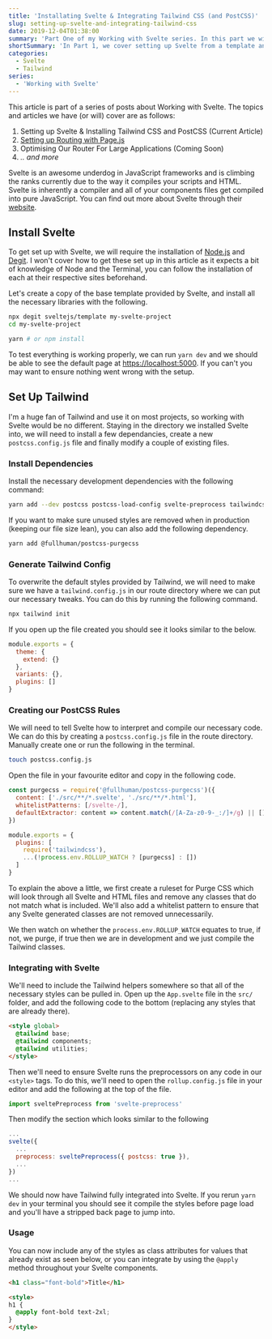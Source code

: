 ```yaml
---
title: 'Installating Svelte & Integrating Tailwind CSS (and PostCSS)'
slug: setting-up-svelte-and-integrating-tailwind-css
date: 2019-12-04T01:38:00
summary: 'Part One of my Working with Svelte series. In this part we will touch on how to setup Svelte and how to integrate Tailwind CSS (and PostCSS)'
shortSummary: 'In Part 1, we cover setting up Svelte from a template and integrating Tailwind CSS with PostCSS.'
categories:
  - Svelte
  - Tailwind
series:
  - 'Working with Svelte'
---
```

<div class="rounded-lg p-8 bg-site-pink mb-10">
  <p>This article is part of a series of posts about Working with Svelte. The topics and articles we have (or will) cover are as follows:</p>
  <ol>
    <li>Setting up Svelte & Installing Tailwind CSS and PostCSS (Current Article)</li>
    <li><a class="no-underscore no-hover font-semibold" href="/posts/setting-up-routing-in-svelte-with-pagejs">Setting up Routing with Page.js</a></li>
    <li>Optimising Our Router For Large Applications (Coming Soon)</li>
    <li><i>.. and more</i></li>
  </ol>
</div>

Svelte is an awesome underdog in JavaScript frameworks and is climbing the ranks currently due to the way it compiles your scripts and HTML. Svelte is inherently a compiler and all of your components files get compiled into pure JavaScript. You can find out more about Svelte through their [website](https://svelte.dev/). 

## Install Svelte

To get set up with Svelte, we will require the installation of [Node.js](https://nodejs.org/en/) and [Degit](https://github.com/Rich-Harris/degit). I won't cover how to get these set up in this article as it expects a bit of knowledge of Node and the Terminal, you can follow the installation of each at their respective sites beforehand.

Let's create a copy of the base template provided by Svelte, and install all the necessary libraries with the following.

```bash
npx degit sveltejs/template my-svelte-project
cd my-svelte-project

yarn # or npm install
```

To test everything is working properly, we can run `yarn dev` and we should be able to see the default page at [https://localhost:5000](https://localhost:5000). If you can't you may want to ensure nothing went wrong with the setup.

## Set Up Tailwind

I'm a huge fan of Tailwind and use it on most projects, so working with Svelte would be no different. Staying in the directory we installed Svelte into, we will need to install a few dependancies, create a new `postcss.config.js` file and finally modify a couple of existing files. 

### Install Dependencies

Install the necessary development dependencies with the following command:

```bash
yarn add --dev postcss postcss-load-config svelte-preprocess tailwindcss
```
If you want to make sure unused styles are removed when in production (keeping our file size lean), you can also add the following dependency.

```bash
yarn add @fullhuman/postcss-purgecss
```

###  Generate Tailwind Config

To overwrite the default styles provided by Tailwind, we will need to make sure we have a `tailwind.config.js` in our route directory where we can put our necessary tweaks. You can do this by running the following command.

```bash
npx tailwind init
```

If you open up the file created you should see it looks similar to the below.

```js
module.exports = {
  theme: {
    extend: {}
  },
  variants: {},
  plugins: []
}
```

### Creating our PostCSS Rules

We will need to tell Svelte how to interpret and compile our necessary code. We can do this by creating a `postcss.config.js` file in the route directory. Manually create one or run the following in the terminal.

```bash
touch postcss.config.js
```

Open the file in your favourite editor and copy in the following code.

```js
const purgecss = require('@fullhuman/postcss-purgecss')({
  content: ['./src/**/*.svelte', './src/**/*.html'],
  whitelistPatterns: [/svelte-/],
  defaultExtractor: content => content.match(/[A-Za-z0-9-_:/]+/g) || []
})

module.exports = {
  plugins: [
    require('tailwindcss'),
    ...(!process.env.ROLLUP_WATCH ? [purgecss] : [])
  ]
}
```

To explain the above a little, we first create a ruleset for Purge CSS which will look through all Svelte and HTML files and remove any classes that do not match what is included. We'll also add a whitelist pattern to ensure that any Svelte generated classes are not removed unnecessarily.

We then watch on whether the `process.env.ROLLUP_WATCH` equates to true, if not, we purge, if true then we are in development and we just compile the Tailwind classes.

### Integrating with Svelte

We'll need to include the Tailwind helpers somewhere so that all of the necessary styles can be pulled in. Open up the `App.svelte` file in the `src/` folder, and add the following code to the bottom (replacing any styles that are already there).

```html
<style global>
  @tailwind base;
  @tailwind components;
  @tailwind utilities;
</style>
```

Then we'll need to ensure Svelte runs the preprocessors on any code in our `<style>` tags. To do this, we'll need to open the `rollup.config.js` file in your editor and add the following at the top of the file.

```js
import sveltePreprocess from 'svelte-preprocess'
```

Then modify the section which looks similar to the following

```js
...
svelte({
  ...
  preprocess: sveltePreprocess({ postcss: true }),
  ...
})
...
```

We should now have Tailwind fully integrated into Svelte. If you rerun `yarn dev` in your terminal you should see it compile the styles before page load and you'll have a stripped back page to jump into.

### Usage

You can now include any of the styles as class attributes for values that already exist as seen below, or you can integrate by using the `@apply` method throughout your Svelte components. 

```html
<h1 class="font-bold">Title</h1>
```

```html
<style>
h1 {
  @apply font-bold text-2xl;
}
</style>
```
